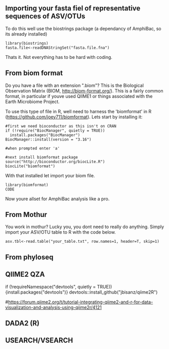 ## Importing your fasta fiel of representative sequences of ASV/OTUs
To do this well use the biostrings package (a dependancy of AmphiBac, so its already installed)
```
library(biostrings)
fasta.file<-readDNAStringSet("fasta.file.fna")
```
Thats it. Not everything has to be hard with coding.


## From biom format
Do you have a file with an extension ".biom"? This is the Biological Observation Matrix (BIOM, http://biom-format.org/). This is a fairly common format, in particular if youve used QIIME1 or things associated with the Earth Microbiome Project. 

To use this type of file in R, well need to harness the 'biomformat' in R (https://github.com/joey711/biomformat). Lets start by installing it:

```
#first we need bioconductor as this isn't on CRAN
if (!require("BiocManager", quietly = TRUE))
  install.packages("BiocManager")
BiocManager::install(version = "3.16")

#when prompted enter 'a'

#next install biomformat package
source("http://bioconductor.org/biocLite.R")
biocLite("biomformat")
```

With that installed let import your biom file.

```
library(biomformat)
CODE
```

Now youre allset for AmphiBac analysis like a pro. 

## From Mothur

You work in mothur? Lucky you, you dont need to really do anything. Simply import your ASV/OTU table to R with the code below.
```
asv.tbl<-read.table("your_table.txt", row.names=1, header=T, skip=1)
```

## From phyloseq

## QIIME2 QZA
if (!requireNamespace("devtools", quietly = TRUE)){install.packages("devtools")}
devtools::install_github("jbisanz/qiime2R")

#https://forum.qiime2.org/t/tutorial-integrating-qiime2-and-r-for-data-visualization-and-analysis-using-qiime2r/4121

## DADA2 (R)

## USEARCH/VSEARCH

